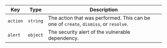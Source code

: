 Key | Type | Description
----|------|-------------
`action` |`string` | The action that was performed. This can be one of `create`, `dismiss`, or `resolve`.
`alert` |`object` | The security alert of the vulnerable dependency.